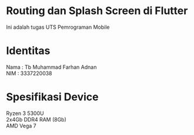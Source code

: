 # Routing dan Splash Screen di Flutter
 Ini adalah tugas UTS Pemrograman Mobile

 # Identitas
 Nama : Tb Muhammad Farhan Adnan <br>
 NIM  : 3337220038
# Spesifikasi Device
Ryzen 3 5300U <br>
2x4Gb DDR4 RAM (8Gb) <br>
AMD Vega 7
